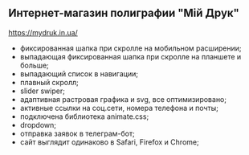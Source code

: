 ## Интернет-магазин полиграфии "Мiй Друк"

https://mydruk.in.ua/

- фиксированная шапка при скролле на мобильном расширении;
- выпадающая фиксированная шапка при скролле на планшете и больше;
- выпадающий список в навигации;
- плавный скролл;
- slider swiper;
- адаптивная растровая графика и svg, все оптимизировано;
- активные ссылки на соц.сети, номера телефона и почты;
- подключена библиотека animate.css;
- dropdown;
- отправка заявок в телеграм-бот;
- сайт выглядит одинаково в Safari, Firefox и Chrome;
